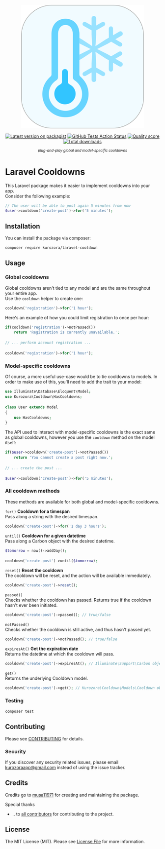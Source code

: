 <p align="center"><img src=".github/icon.png" width="400"></p>

<p align="center">
<a href="https://packagist.org/packages/kurozora/laravel-cooldown"><img src="https://img.shields.io/packagist/v/kurozora/laravel-cooldown.svg?style=flat-square" alt="Latest version on packagist"></a>
<a href="https://github.com/kurozora/laravel-cooldown/actions?query=workflow%3Arun-tests+branch%3Amaster"><img src="https://img.shields.io/github/workflow/status/kurozora/laravel-cooldown/run-tests?label=tests" alt="GitHub Tests Action Status"></a>
<a href="https://scrutinizer-ci.com/g/kurozora/laravel-cooldown"><img src="https://img.shields.io/scrutinizer/g/kurozora/laravel-cooldown.svg?style=flat-square" alt="Quality score"></a>
<a href="https://packagist.org/packages/kurozora/laravel-cooldown"><img src="https://img.shields.io/packagist/dt/kurozora/laravel-cooldown.svg?style=flat-square" alt="Total downloads"></a>
</p>

<p align="center">
  <sup><em>plug-and-play global and model-specific cooldowns</em></sup>
</p>

# Laravel Cooldowns

This Laravel package makes it easier to implement cooldowns into your app.  
Consider the following example:
```php
// The user will be able to post again 5 minutes from now
$user->cooldown('create-post')->for('5 minutes');
```

## Installation

You can install the package via composer:

```bash
composer require kurozora/laravel-cooldown
```

## Usage
### Global cooldowns  
Global cooldowns aren't tied to any model and are the same throughout your entire app.  
Use the `cooldown` helper to create one:

```php
cooldown('registration')->for('1 hour');
```

Here's an example of how you could limit registration to once per hour:

```php
if(cooldown('registration')->notPassed())
    return 'Registration is currently unavailable.';

// ... perform account registration ...

cooldown('registration')->for('1 hour');
```

### Model-specific cooldowns
Of course, a more useful use-case would be to tie cooldowns to models. In order to make use of this, you'll need to add the trait to your model:

```php
use Illuminate\Database\Eloquent\Model;
use Kurozora\Cooldown\HasCooldowns;

class User extends Model
{
    use HasCooldowns;
}
```

The API used to interact with model-specific cooldowns is the exact same as global cooldowns, however you use the `cooldown` method on the model itself:  

```php
if($user->cooldown('create-post')->notPassed())
    return 'You cannot create a post right now.';

// ... create the post ...

$user->cooldown('create-post')->for('5 minutes');
````

### All cooldown methods
These methods are available for both global and model-specific cooldowns.

`for()` **Cooldown for a timespan**  
Pass along a string with the desired timespan.
```php
cooldown('create-post')->for('1 day 3 hours');
```

`until()` **Cooldown for a given datetime**  
Pass along a Carbon object with the desired datetime.
```php
$tomorrow = now()->addDay();

cooldown('create-post')->until($tomorrow);
```

`reset()` **Reset the cooldown**  
The cooldown will be reset, and the action will be available immediately.
```php
cooldown('create-post')->reset();
```

`passed()`  
Checks whether the cooldown has passed. Returns true if the cooldown hasn't ever been initiated.
```php
cooldown('create-post')->passed(); // true/false
```

`notPassed()`  
Checks whether the cooldown is still active, and thus hasn't passed yet.
```php
cooldown('create-post')->notPassed(); // true/false
```

`expiresAt()` **Get the expiration date**  
Returns the datetime at which the cooldown will pass.
```php
cooldown('create-post')->expiresAt(); // Illuminate\Support\Carbon object
````

`get()`  
Returns the underlying Cooldown model.
```php
cooldown('create-post')->get(); // Kurozora\Cooldown\Models\Cooldown object
````

### Testing

``` bash
composer test
```

## Contributing

Please see [CONTRIBUTING](CONTRIBUTING.md) for details.

### Security

If you discover any security related issues, please email kurozoraapp@gmail.com instead of using the issue tracker.

## Credits

Credits go to [musa11971](https://github.com/musa11971) for creating and maintaining the package.  

Special thanks  
- .. to [all contributors](../../contributors) for contributing to the project.

## License

The MIT License (MIT). Please see [License File](LICENSE.md) for more information.
